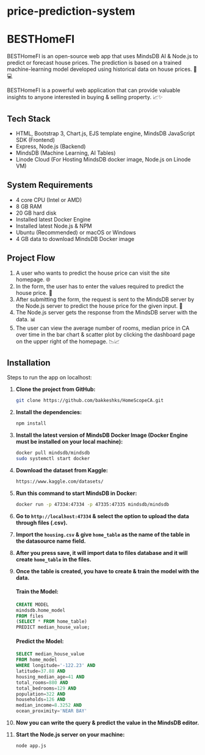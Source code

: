 # price-prediction-system

# BESTHomeFI

BESTHomeFI is an open-source web app that uses MindsDB AI & Node.js to predict or forecast house prices. The prediction is based on a trained machine-learning model developed using historical data on house prices. 🏡💻

BESTHomeFI is a powerful web application that can provide valuable insights to anyone interested in buying & selling property. 📈✨

## Tech Stack

- HTML, Bootstrap 3, Chart.js, EJS template engine, MindsDB JavaScript SDK (Frontend)
- Express, Node.js (Backend)
- MindsDB (Machine Learning, AI Tables)
- Linode Cloud (For Hosting MindsDB docker image, Node.js on Linode VM) 

## System Requirements

- 4 core CPU (Intel or AMD)
- 8 GB RAM
- 20 GB hard disk
- Installed latest Docker Engine
- Installed latest Node.js & NPM
- Ubuntu (Recommended) or macOS or Windows
- 4 GB data to download MindsDB Docker image

## Project Flow

1. A user who wants to predict the house price can visit the site homepage. 🌐
2. In the form, the user has to enter the values required to predict the house price. 📝
3. After submitting the form, the request is sent to the MindsDB server by the Node.js server to predict the house price for the given input. 🔄
4. The Node.js server gets the response from the MindsDB server with the data. 📊
5. The user can view the average number of rooms, median price in CA over time in the bar chart & scatter plot by clicking the dashboard page on the upper right of the homepage. 📉📈

## Installation

Steps to run the app on localhost:

1. **Clone the project from GitHub:**
    ```bash
    git clone https://github.com/bakkeshks/HomeScopeCA.git
    ```

2. **Install the dependencies:**
    ```bash
    npm install
    ```

3. **Install the latest version of MindsDB Docker Image (Docker Engine must be installed on your local machine):**
    ```bash
    docker pull mindsdb/mindsdb
    sudo systemctl start docker
    ```

4. **Download the dataset from Kaggle:**
    ```bash
    https://www.kaggle.com/datasets/
    ```

5. **Run this command to start MindsDB in Docker:**
    ```bash
    docker run -p 47334:47334 -p 47335:47335 mindsdb/mindsdb
    ```

6. **Go to `http://localhost:47334` & select the option to upload the data through files (.csv).**

7. **Import the `housing.csv` & give `home_table` as the name of the table in the datasource name field.**

8. **After you press save, it will import data to files database and it will create `home_table` in the files.**

9. **Once the table is created, you have to create & train the model with the data.**
    #### Train the Model:
    ```sql
    CREATE MODEL
    mindsdb.home_model
    FROM files
    (SELECT * FROM home_table)
    PREDICT median_house_value;
    ```

    #### Predict the Model:
    ```sql
    SELECT median_house_value
    FROM home_model
    WHERE longitude='-122.23' AND
    latitude=37.88 AND
    housing_median_age=41 AND
    total_rooms=880 AND
    total_bedrooms=129 AND
    population=322 AND
    households=126 AND
    median_income=8.3252 AND
    ocean_proximity='NEAR BAY'
    ```

10. **Now you can write the query & predict the value in the MindsDB editor.**

11. **Start the Node.js server on your machine:**
    ```bash
    node app.js 
    ```

    
